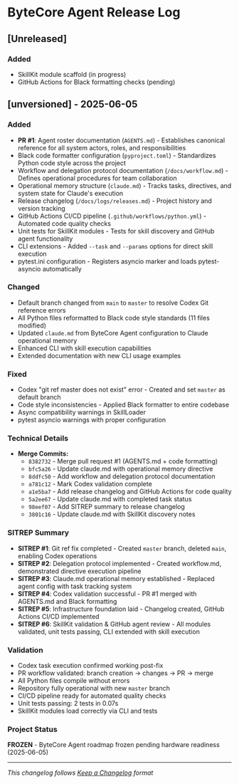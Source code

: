 # ByteCore Agent Release Log

## [Unreleased]

### Added
- SkillKit module scaffold (in progress)
- GitHub Actions for Black formatting checks (pending)

## [unversioned] - 2025-06-05

### Added
- **PR #1**: Agent roster documentation (`AGENTS.md`) - Establishes canonical reference for all system actors, roles, and responsibilities
- Black code formatter configuration (`pyproject.toml`) - Standardizes Python code style across the project
- Workflow and delegation protocol documentation (`/docs/workflow.md`) - Defines operational procedures for team collaboration
- Operational memory structure (`claude.md`) - Tracks tasks, directives, and system state for Claude's execution
- Release changelog (`/docs/logs/releases.md`) - Project history and version tracking
- GitHub Actions CI/CD pipeline (`.github/workflows/python.yml`) - Automated code quality checks
- Unit tests for SkillKit modules - Tests for skill discovery and GitHub agent functionality
- CLI extensions - Added `--task` and `--params` options for direct skill execution
- pytest.ini configuration - Registers asyncio marker and loads pytest-asyncio automatically

### Changed
- Default branch changed from `main` to `master` to resolve Codex Git reference errors
- All Python files reformatted to Black code style standards (11 files modified)
- Updated `claude.md` from ByteCore Agent configuration to Claude operational memory
- Enhanced CLI with skill execution capabilities
- Extended documentation with new CLI usage examples

### Fixed
- Codex "git ref master does not exist" error - Created and set `master` as default branch
- Code style inconsistencies - Applied Black formatter to entire codebase
- Async compatibility warnings in SkillLoader
- pytest asyncio warnings with proper configuration

### Technical Details
- **Merge Commits:**
  - `8382732` - Merge pull request #1 (AGENTS.md + code formatting)
  - `bfc5a26` - Update claude.md with operational memory directive
  - `8ddfc50` - Add workflow and delegation protocol documentation
  - `a781c12` - Mark Codex validation complete
  - `a1e5ba7` - Add release changelog and GitHub Actions for code quality
  - `5a2ee67` - Update claude.md with completed task status
  - `98eef07` - Add SITREP summary to release changelog
  - `3801c16` - Update claude.md with SkillKit discovery notes

### SITREP Summary
- **SITREP #1**: Git ref fix completed - Created `master` branch, deleted `main`, enabling Codex operations
- **SITREP #2**: Delegation protocol implemented - Created workflow.md, demonstrated directive execution pipeline
- **SITREP #3**: Claude.md operational memory established - Replaced agent config with task tracking system
- **SITREP #4**: Codex validation successful - PR #1 merged with AGENTS.md and Black formatting
- **SITREP #5**: Infrastructure foundation laid - Changelog created, GitHub Actions CI/CD implemented
- **SITREP #6**: SkillKit validation & GitHub agent review - All modules validated, unit tests passing, CLI extended with skill execution

### Validation
- Codex task execution confirmed working post-fix
- PR workflow validated: branch creation → changes → PR → merge
- All Python files compile without errors
- Repository fully operational with new `master` branch
- CI/CD pipeline ready for automated quality checks
- Unit tests passing: 2 tests in 0.07s
- SkillKit modules load correctly via CLI and tests

### Project Status
**FROZEN** - ByteCore Agent roadmap frozen pending hardware readiness (2025-06-05)

---

*This changelog follows [Keep a Changelog](https://keepachangelog.com/en/1.0.0/) format*
